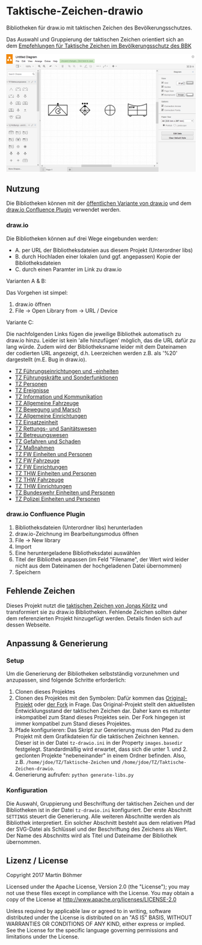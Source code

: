 # Taktische-Zeichen-drawio
Bibliotheken für draw.io mit taktischen Zeichen des Bevölkerungsschutzes.

Das Auswahl und Gruppierung der taktischen Zeichen orientiert sich an dem [Empfehlungen für Taktische Zeichen im Bevölkerungsschutz des BBK](http://www.bbk.bund.de/SharedDocs/Downloads/BBK/DE/FIS/DownloadsRechtundVorschriften/Volltext_Fw_Dv/SKK_DV_102_2012.html)

![Vorschau](https://github.com/MartinBoehmer/Taktische-Zeichen-drawio/raw/master/preview.PNG)

## Nutzung
Die Bibliotheken können mit der [öffentlichen Variante von draw.io](https://www.draw.io/) und dem [draw.io Confluence Plugin](https://marketplace.atlassian.com/plugins/com.mxgraph.confluence.plugins.diagramly/server/overview) verwendet werden.

### draw.io
Die Bibliotheken können auf drei Wege eingebunden werden:
- A. per URL der Bibliotheksdateien aus diesem Projekt (Unterordner libs)
- B. durch Hochladen einer lokalen (und ggf. angepassen) Kopie der Bibliotheksdateien
- C. durch einen Paramter im Link zu draw.io

Varianten A & B:

Das Vorgehen ist simpel:
1. draw.io öffnen
2. File -> Open Library from -> URL / Device

Variante C:

Die nachfolgenden Links fügen die jeweilige Bibliothek automatisch zu draw.io hinzu. Leider ist kein 'alle hinzufügen' möglich, das die URL dafür zu lang würde. Zudem wird der Bibliotheksname leider mit dem Dateinamen der codierten URL angezeigt, d.h. Leerzeichen werden z.B. als '%20' dargestellt (m.E. Bug in draw.io).
- [TZ Führungseinrichtungen und -einheiten](https://www.draw.io/?splash=0&clibs=Uhttps%3A//raw.githubusercontent.com/MartinBoehmer/Taktische-Zeichen-drawio/master/libs/TZ%2520F%25C3%25BChrungseinrichtungen%2520und%2520-einheiten.xml)
- [TZ Führungskräfte und Sonderfunktionen](https://www.draw.io/?splash=0&clibs=Uhttps%3A//raw.githubusercontent.com/MartinBoehmer/Taktische-Zeichen-drawio/master/libs/TZ%2520F%25C3%25BChrungskr%25C3%25A4fte%2520und%2520Sonderfunktionen.xml)
- [TZ Personen](https://www.draw.io/?splash=0&clibs=Uhttps%3A//raw.githubusercontent.com/MartinBoehmer/Taktische-Zeichen-drawio/master/libs/TZ%2520Personen.xml)
- [TZ Ereignisse](https://www.draw.io/?splash=0&clibs=Uhttps%3A//raw.githubusercontent.com/MartinBoehmer/Taktische-Zeichen-drawio/master/libs/TZ%2520Ereignisse.xml)
- [TZ Information und Kommunikation](https://www.draw.io/?splash=0&clibs=Uhttps%3A//raw.githubusercontent.com/MartinBoehmer/Taktische-Zeichen-drawio/master/libs/TZ%2520Information%2520und%2520Kommunikation.xml)
- [TZ Allgemeine Fahrzeuge](https://www.draw.io/?splash=0&clibs=Uhttps%3A//raw.githubusercontent.com/MartinBoehmer/Taktische-Zeichen-drawio/master/libs/TZ%2520Allgemeine%2520Fahrzeuge.xml)
- [TZ Bewegung und Marsch](https://www.draw.io/?splash=0&clibs=Uhttps%3A//raw.githubusercontent.com/MartinBoehmer/Taktische-Zeichen-drawio/master/libs/TZ%2520Bewegung%2520und%2520Marsch.xml)
- [TZ Allgemeine Einrichtungen](https://www.draw.io/?splash=0&clibs=Uhttps%3A//raw.githubusercontent.com/MartinBoehmer/Taktische-Zeichen-drawio/master/libs/TZ%2520Allgemeine%2520Einrichtungen.xml)
- [TZ Einsatzeinheit](https://www.draw.io/?splash=0&clibs=Uhttps%3A//raw.githubusercontent.com/MartinBoehmer/Taktische-Zeichen-drawio/master/libs/TZ%2520Einsatzeinheit.xml)
- [TZ Rettungs- und Sanitätswesen](https://www.draw.io/?splash=0&clibs=Uhttps%3A//raw.githubusercontent.com/MartinBoehmer/Taktische-Zeichen-drawio/master/libs/TZ%2520Rettungs-%2520und%2520Sanit%25C3%25A4tswesen.xml)
- [TZ Betreuungswesen](https://www.draw.io/?splash=0&clibs=Uhttps%3A//raw.githubusercontent.com/MartinBoehmer/Taktische-Zeichen-drawio/master/libs/TZ%2520Betreuungswesen.xml)
- [TZ Gefahren und Schaden](https://www.draw.io/?splash=0&clibs=Uhttps%3A//raw.githubusercontent.com/MartinBoehmer/Taktische-Zeichen-drawio/master/libs/TZ%2520Gefahren%2520und%2520Schaden.xml)
- [TZ Maßnahmen](https://www.draw.io/?splash=0&clibs=Uhttps%3A//raw.githubusercontent.com/MartinBoehmer/Taktische-Zeichen-drawio/master/libs/TZ%2520Ma%25C3%259Fnahmen.xml)
- [TZ FW Einheiten und Personen](https://www.draw.io/?splash=0&clibs=Uhttps%3A//raw.githubusercontent.com/MartinBoehmer/Taktische-Zeichen-drawio/master/libs/TZ%2520FW%2520Einheiten%2520und%2520Personen.xml)
- [TZ FW Fahrzeuge](https://www.draw.io/?splash=0&clibs=Uhttps%3A//raw.githubusercontent.com/MartinBoehmer/Taktische-Zeichen-drawio/master/libs/TZ%2520FW%2520Fahrzeuge.xml)
- [TZ FW Einrichtungen](https://www.draw.io/?splash=0&clibs=Uhttps%3A//raw.githubusercontent.com/MartinBoehmer/Taktische-Zeichen-drawio/master/libs/TZ%2520FW%2520Einrichtungen.xml)
- [TZ THW Einheiten und Personen](https://www.draw.io/?splash=0&clibs=Uhttps%3A//raw.githubusercontent.com/MartinBoehmer/Taktische-Zeichen-drawio/master/libs/TZ%2520THW%2520Einheiten%2520und%2520Personen.xml)
- [TZ THW Fahrzeuge](https://www.draw.io/?splash=0&clibs=Uhttps%3A//raw.githubusercontent.com/MartinBoehmer/Taktische-Zeichen-drawio/master/libs/TZ%2520THW%2520Fahrzeuge.xml)
- [TZ THW Einrichtungen](https://www.draw.io/?splash=0&clibs=Uhttps%3A//raw.githubusercontent.com/MartinBoehmer/Taktische-Zeichen-drawio/master/libs/TZ%2520THW%2520Einrichtungen.xml)
- [TZ Bundeswehr Einheiten und Personen](https://www.draw.io/?splash=0&clibs=Uhttps%3A//raw.githubusercontent.com/MartinBoehmer/Taktische-Zeichen-drawio/master/libs/TZ%2520Bundeswehr%2520Einheiten%2520und%2520Personen.xml)
- [TZ Polizei Einheiten und Personen](https://www.draw.io/?splash=0&clibs=Uhttps%3A//raw.githubusercontent.com/MartinBoehmer/Taktische-Zeichen-drawio/master/libs/TZ%2520Polizei%2520Einheiten%2520und%2520Personen.xml)

### draw.io Confluence Plugin
1. Bibliotheksdateien (Unterordner libs) herunterladen
2. draw.io-Zeichnung im Bearbeitungsmodus öffnen
3. File -> New library
4. Import
5. Eine heruntergeladene Bibliotheksdatei auswählen
6. Titel der Bibliothek anpassen
(im Feld "Filename", der Wert wird leider nicht aus dem Dateinamen der hochgeladenen Datei übernommen)
7. Speichern

## Fehlende Zeichen
Dieses Projekt nutzt die [taktischen Zeichen von Jonas Köritz](https://github.com/jonas-koeritz/Taktische-Zeichen) und transformiert sie zu draw.io Bibliotheken. Fehlende Zeichen sollten daher dem referenzierten Projekt hinzugefügt werden. Details finden sich auf dessen Webseite.

## Anpassung & Generierung

### Setup
Um die Generierung der Bibliotheken selbstständig vorzunehmen und anzupassen, sind folgende Schritte erforderlich:
1. Clonen dieses Projektes
2. Clonen des Projektes mit den Symbolen:
Dafür kommen das [Original-Projekt](https://github.com/jonas-koeritz/Taktische-Zeichen) oder [der Fork](https://github.com/MartinBoehmer/Taktische-Zeichen) in Frage. Das Original-Projekt stellt den aktuellsten Entwicklungsstand der taktischen Zeichen dar. Daher kann es mitunter inkompatibel zum Stand dieses Projektes sein. Der Fork hingegen ist immer kompatibel zum Stand dieses Projektes.
3. Pfade konfigurieren:
Das Skript zur Generierung muss den Pfad zu dem Projekt mit dem Grafikdateien für die taktischen Zeichnen kennen. Dieser ist in der Datei `tz-drawio.ini` in der Property `images.basedir` festgelegt. Standardmäßig wird erwartet, dass sich die unter 1. und 2. geclonten Projekte "nebeneinander" in einem Ordner befinden. Also, z.B. `/home/jdoe/TZ/Taktische-Zeichen` und `/home/jdoe/TZ/Taktische-Zeichen-drawio`.
4. Generierung aufrufen:
`python generate-libs.py`

### Konfiguration
Die Auswahl, Gruppierung und Beschriftung der taktischen Zeichen und der Bibliotheken ist in der Datei `tz-drawio.ini` konfiguriert. Der erste Abschnitt `SETTINGS` steuert die Generierung. Alle weiteren Abschnitte werden als Bibliothek interpretiert. Ein solcher Abschnitt besteht aus dem relativen Pfad der SVG-Datei als Schlüssel und der Beschriftung des Zeichens als Wert. Der Name des Abschnitts wird als Titel und Dateiname der Bibliothek übernommen.

## Lizenz / License

Copyright 2017 Martin Böhmer

Licensed under the Apache License, Version 2.0 (the "License"); you may not use these files except in compliance with the License.
You may obtain a copy of the License at http://www.apache.org/licenses/LICENSE-2.0

Unless required by applicable law or agreed to in writing, software distributed under the License is distributed on an "AS IS" BASIS, WITHOUT WARRANTIES OR CONDITIONS OF ANY KIND, either express or implied.
See the License for the specific language governing permissions and limitations under the License.
